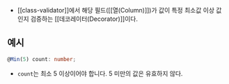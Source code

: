 - [[class-validator]]에서 해당 필드([[열(Column)]])가 값이 특정 최소값 이상 값인지 검증하는 [[데코레이터(Decorator)]]이다.


## 예시


```ts
@Min(5) count: number;
```

- `count`는 최소 5 이상이어야 합니다. 5 미만의 값은 유효하지 않다.
